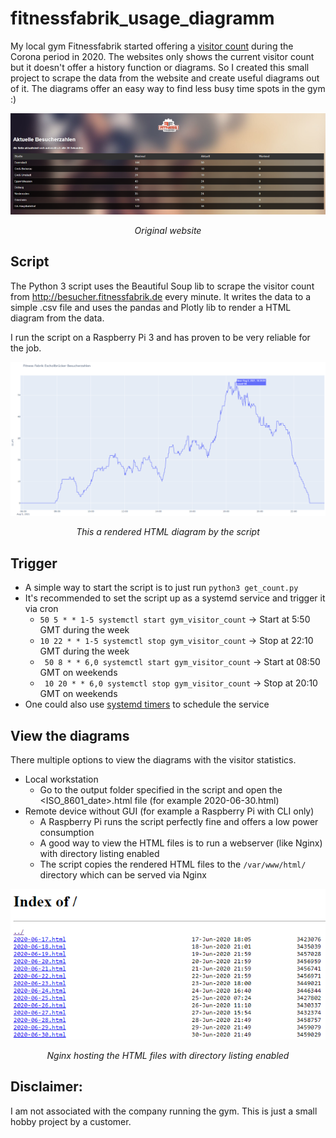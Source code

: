 # fitnessfabrik_usage_diagramm

My local gym Fitnessfabrik started offering a [visitor count](http://besucher.fitnessfabrik.de) during the Corona period in 2020. The websites only shows the current visitor count 
but it doesn't offer a history function or diagrams. So I created this small project to scrape the data from the website and create useful diagrams out of it. The diagrams offer an easy way to find less busy time spots in the gym :)

<p align="center">
  <img src="pictures/fitness_fabrik_visitor_count.png">
</p>
<p align="center">
     <em>Original website</em>
</p>

## Script

The Python 3 script uses the Beautiful Soup lib to scrape the visitor count from http://besucher.fitnessfabrik.de every minute. It writes the data to a simple .csv file 
and uses the pandas and Plotly lib to render a HTML diagram from the data.

I run the script on a Raspberry Pi 3 and has proven to be very reliable for the job.

<p align="center">
  <img src="pictures/sample_count.png">
</p>
<p align="center">
     <em>This a rendered HTML diagram by the script</em>
</p>

## Trigger
* A simple way to start the script is to just run ```python3 get_count.py```
* It's recommended to set the script up as a systemd service and trigger it via cron
  * ```50 5 * * 1-5 systemctl start gym_visitor_count``` -> Start at 5:50 GMT during the week
  * ```10 22 * * 1-5 systemctl stop gym_visitor_count``` -> Stop at 22:10 GMT during the week
  * ``` 50 8 * * 6,0 systemctl start gym_visitor_count``` -> Start at 08:50 GMT on weekends
  * ``` 10 20 * * 6,0 systemctl stop gym_visitor_count``` -> Stop at 20:10 GMT on weekends
* One could also use [systemd timers](https://wiki.archlinux.org/title/Systemd/Timers) to schedule the service

##  View the diagrams

There multiple options to view the diagrams with the visitor statistics. 

* Local workstation
  * Go to the output folder specified in the script and open the <ISO_8601_date>.html file (for example 2020-06-30.html)  
* Remote device without GUI (for example a Raspberry Pi with CLI only)
  * A Raspberry Pi runs the script perfectly fine and offers a low power consumption
  * A good way to view the HTML files is to run a webserver (like Nginx) with directory listing enabled
  * The script copies the rendered HTML files to the ```/var/www/html/``` directory which can be served via Nginx

<p align="center">
  <img src="pictures/nginx_dir_listing.png">
</p>
<p align="center">
     <em>Nginx hosting the HTML files with directory listing enabled</em>
</p>

## Disclaimer:

I am not associated with the company running the gym. This is just a small hobby project by a customer. 